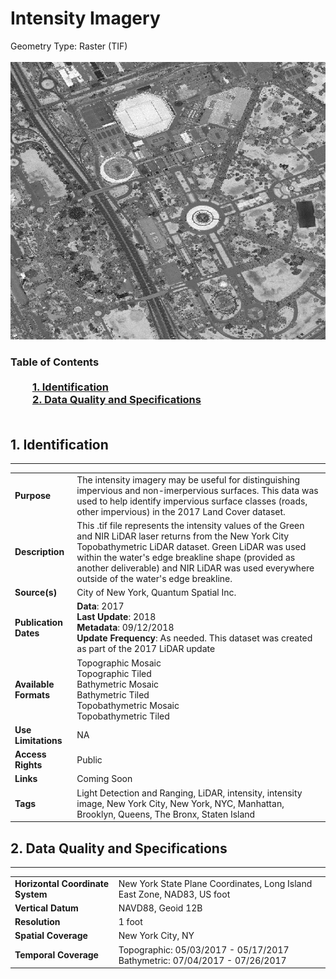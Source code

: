 # Intensity Imagery
Geometry Type: Raster (TIF)<br><br>![image](https://github.com/CityOfNewYork/nyc-geo-metadata/blob/main/Images/IntensityImagery.png)

### Table of Contents<br><br>&nbsp;&nbsp;&nbsp;&nbsp;&nbsp;&nbsp;&nbsp;&nbsp;&nbsp;[**1. Identification**](#1-identification)<br>&nbsp;&nbsp;&nbsp;&nbsp;&nbsp;&nbsp;&nbsp;&nbsp;&nbsp;[**2. Data Quality and Specifications**](#2-data-quality-and-specifications)<br><br>
## 1. Identification
---------------------------------------------
|     |     |
| --- | --- |
**Purpose** |The intensity imagery may be useful for distinguishing impervious and non-imerpervious surfaces. This data was used to help identify impervious surface  classes (roads, other impervious) in the 2017 Land Cover dataset. 
**Description** |This .tif file represents the intensity values of the Green and NIR LiDAR laser returns from the New York City Topobathymetric LiDAR dataset. Green LiDAR was used within the water's edge breakline shape (provided as another deliverable) and NIR LiDAR was used everywhere outside of the water's edge breakline.
**Source(s)** |City of New York, Quantum Spatial Inc. 
**Publication Dates** |**Data**: 2017<br>**Last Update**: 2018<br>**Metadata**: 09/12/2018<br>**Update Frequency**: As needed. This dataset was created as part of the 2017 LiDAR update
**Available Formats** |Topographic Mosaic<br>Topographic Tiled<br>Bathymetric Mosaic<br>Bathymetric Tiled<br>Topobathymetric Mosaic<br>Topobathymetric Tiled
**Use Limitations** |NA
**Access Rights** |Public
**Links** |Coming Soon
**Tags** |Light Detection and Ranging, LiDAR, intensity, intensity image, New York City, New York, NYC, Manhattan, Brooklyn, Queens, The Bronx, Staten Island
## 2. Data Quality and Specifications
---------------------------------------------
|     |     |
| --- | --- |
**Horizontal Coordinate System** |New York State Plane Coordinates, Long Island East Zone, NAD83, US foot
**Vertical Datum** | NAVD88, Geoid 12B
**Resolution** |1 foot
**Spatial Coverage** |New York City, NY
**Temporal Coverage** |Topographic: 05/03/2017 - 05/17/2017<br>Bathymetric: 07/04/2017 - 07/26/2017

